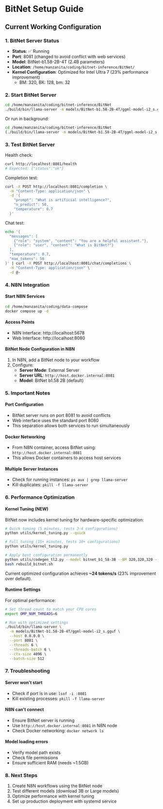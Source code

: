 # BitNet Setup Guide

## Current Working Configuration

### 1. BitNet Server Status
- **Status**: ✅ Running
- **Port**: 8081 (changed to avoid conflict with web services)
- **Model**: BitNet-b1.58-2B-4T (2.4B parameters)
- **Location**: `/home/manzanita/coding/bitnet-inference/BitNet/`
- **Kernel Configuration**: Optimized for Intel Ultra 7 (23% performance improvement)
  - BM: 320, BK: 128, bm: 32

### 2. Start BitNet Server

```bash
cd /home/manzanita/coding/bitnet-inference/BitNet
./build/bin/llama-server -m models/BitNet-b1.58-2B-4T/ggml-model-i2_s.gguf --host 0.0.0.0 --port 8081
```

Or run in background:
```bash
cd /home/manzanita/coding/bitnet-inference/BitNet
(./build/bin/llama-server -m models/BitNet-b1.58-2B-4T/ggml-model-i2_s.gguf --host 0.0.0.0 --port 8081 > bitnet-server.log 2>&1 &)
```

### 3. Test BitNet Server

Health check:
```bash
curl http://localhost:8081/health
# Expected: {"status":"ok"}
```

Completion test:
```bash
curl -X POST http://localhost:8081/completion \
  -H "Content-Type: application/json" \
  -d '{
    "prompt": "What is artificial intelligence?",
    "n_predict": 50,
    "temperature": 0.7
  }'
```

Chat test:
```bash
echo '{
  "messages": [
    {"role": "system", "content": "You are a helpful assistant."},
    {"role": "user", "content": "What is BitNet?"}
  ],
  "temperature": 0.7,
  "max_tokens": 50
}' | curl -X POST http://localhost:8081/chat/completions \
  -H "Content-Type: application/json" \
  -d @-
```

### 4. N8N Integration

#### Start N8N Services
```bash
cd /home/manzanita/coding/data-compose
docker compose up -d
```

#### Access Points
- N8N Interface: http://localhost:5678
- Web Interface: http://localhost:8080

#### BitNet Node Configuration in N8N
1. In N8N, add a BitNet node to your workflow
2. Configure:
   - **Server Mode**: External Server
   - **Server URL**: `http://host.docker.internal:8081`
   - **Model**: BitNet b1.58 2B (default)

### 5. Important Notes

#### Port Configuration
- BitNet server runs on port 8081 to avoid conflicts
- Web interface uses the standard port 8080
- This separation allows both services to run simultaneously

#### Docker Networking
- From N8N container, access BitNet using: `http://host.docker.internal:8081`
- This allows Docker containers to access host services

#### Multiple Server Instances
- Check for running instances: `ps aux | grep llama-server`
- Kill duplicates: `pkill -f llama-server`

### 6. Performance Optimization

#### Kernel Tuning (NEW)
BitNet now includes kernel tuning for hardware-specific optimization:

```bash
# Quick tuning (5 minutes, tests 3-4 configurations)
python utils/kernel_tuning.py --quick

# Full tuning (15+ minutes, tests 10+ configurations)
python utils/kernel_tuning.py

# Apply best configuration permanently
python utils/codegen_tl2.py --model bitnet_b1_58-3B --BM 320,320,320 --BK 128,128,128 --bm 32,32,32
bash rebuild_bitnet.sh
```

Current optimized configuration achieves **~24 tokens/s** (23% improvement over default).

#### Runtime Settings
For optimal performance:
```bash
# Set thread count to match your CPU cores
export OMP_NUM_THREADS=6

# Run with optimized settings
./build/bin/llama-server \
  -m models/BitNet-b1.58-2B-4T/ggml-model-i2_s.gguf \
  --host 0.0.0.0 \
  --port 8081 \
  --threads 6 \
  --threads-batch 6 \
  --ctx-size 4096 \
  --batch-size 512
```

### 7. Troubleshooting

#### Server won't start
- Check if port is in use: `lsof -i :8081`
- Kill existing processes: `pkill -f llama-server`

#### N8N can't connect
- Ensure BitNet server is running
- Use `http://host.docker.internal:8081` in N8N node
- Check Docker networking: `docker network ls`

#### Model loading errors
- Verify model path exists
- Check file permissions
- Ensure sufficient RAM (needs ~1.5GB)

### 8. Next Steps

1. Create N8N workflows using the BitNet node
2. Test different models (download 3B or Large models)
3. Optimize performance with kernel tuning
4. Set up production deployment with systemd service